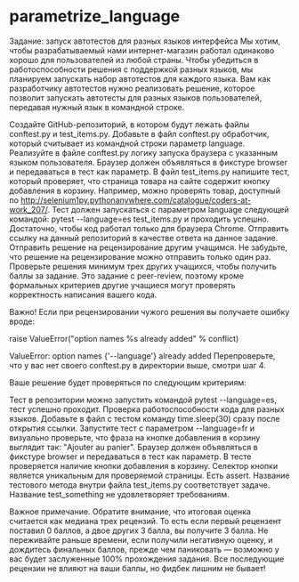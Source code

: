 # parametrize_language
Задание: запуск автотестов для разных языков интерфейса
Мы хотим, чтобы разрабатываемый нами интернет-магазин работал одинаково хорошо для пользователей из любой страны. Чтобы убедиться в работоспособности решения с поддержкой разных языков, мы планируем запускать набор автотестов для каждого языка. Вам как разработчику автотестов нужно реализовать решение, которое позволит запускать автотесты для разных языков пользователей, передавая нужный язык в командной строке.

Создайте GitHub-репозиторий, в котором будут лежать файлы conftest.py и test_items.py.
Добавьте в файл conftest.py обработчик, который считывает из командной строки параметр language.
Реализуйте в файле conftest.py логику запуска браузера с указанным языком пользователя. Браузер должен объявляться в фикстуре browser и передаваться в тест как параметр.
В файл test_items.py напишите тест, который проверяет, что страница товара на сайте содержит кнопку добавления в корзину. Например, можно проверять товар, доступный по http://selenium1py.pythonanywhere.com/catalogue/coders-at-work_207/.
Тест должен запускаться с параметром language следующей командой:
pytest --language=es test_items.py
и проходить успешно. Достаточно, чтобы код работал только для браузера Сhrome.
Отправить ссылку на данный репозиторий в качестве ответа на данное задание.
Отправить решение на рецензирование другим учащимся. Не забудьте, что решение на рецензирование можно отправить только один раз.
Проверьте решения минимум трех других учащихся, чтобы получить баллы за задание.
Это задание с peer-review, поэтому кроме формальных критериев другие учащиеся могут проверять корректность написания вашего кода. 

Важно! Если при рецензировании чужого решения вы получаете ошибку вроде: 

raise ValueError("option names %s already added" % conflict)

ValueError: option names {'--language'} already added
Перепроверьте, что у вас нет своего conftest.py в директории выше, смотри шаг 4.

 

Ваше решение будет проверяться по следующим критериям:

Тест в репозитории можно запустить командой pytest --language=es, тест успешно проходит.
Проверка работоспособности кода для разных языков. Добавьте в файл с тестом команду time.sleep(30) сразу после открытия ссылки. Запустите тест с параметром --language=fr и визуально проверьте, что фраза на кнопке добавления в корзину выглядит так: "Ajouter au panier".
Браузер должен объявляться в фикстуре browser и передаваться в тест как параметр.
В тесте проверяется наличие кнопки добавления в корзину. Селектор кнопки является уникальным для проверяемой страницы. Есть assert.
Название тестового метода внутри файла test_items.py соответствует задаче. Название test_something не удовлетворяет требованиям.
 

Важное примечание. Обратите внимание, что итоговая оценка считается как медиана трех рецензий. То есть если первый рецензент поставил 0 баллов, а двое других 3 балла, вы получите 3 балла. Не переживайте раньше времени, если получили негативную оценку, и дождитесь финальных баллов, прежде чем паниковать — возможно у вас будет заслуженные 100% прохождения задания. Все последующие рецензии не влияют на ваши баллы, но фидбек лишним не бывает! 
